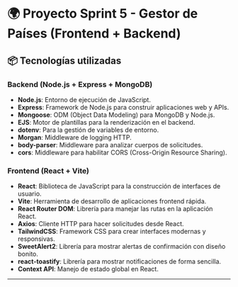# 🌍 Proyecto Sprint 5 - Gestor de Países (Frontend + Backend)

## 📦 Tecnologías utilizadas

### Backend (Node.js + Express + MongoDB)
- **Node.js**: Entorno de ejecución de JavaScript.
- **Express**: Framework de Node.js para construir aplicaciones web y APIs.
- **Mongoose**: ODM (Object Data Modeling) para MongoDB y Node.js.
- **EJS**: Motor de plantillas para la renderización en el backend.
- **dotenv**: Para la gestión de variables de entorno.
- **Morgan**: Middleware de logging HTTP.
- **body-parser**: Middleware para analizar cuerpos de solicitudes.
- **cors**: Middleware para habilitar CORS (Cross-Origin Resource Sharing).

### Frontend (React + Vite)
- **React**: Biblioteca de JavaScript para la construcción de interfaces de usuario.
- **Vite**: Herramienta de desarrollo de aplicaciones frontend rápida.
- **React Router DOM**: Librería para manejar las rutas en la aplicación React.
- **Axios**: Cliente HTTP para hacer solicitudes desde React.
- **TailwindCSS**: Framework CSS para crear interfaces modernas y responsivas.
- **SweetAlert2**: Librería para mostrar alertas de confirmación con diseño bonito.
- **react-toastify**: Librería para mostrar notificaciones de forma sencilla.
- **Context API**: Manejo de estado global en React.

---
